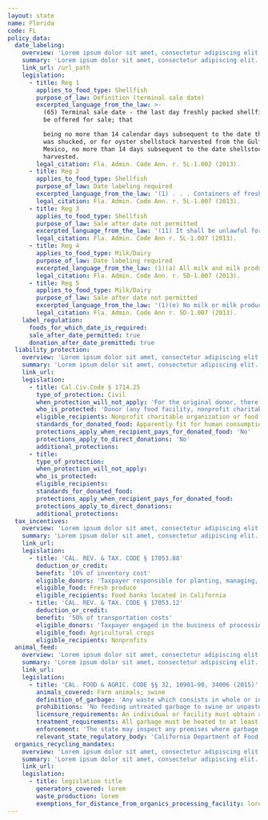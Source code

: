 ```yaml
---
layout: state
name: Florida
code: FL
policy_data:
  date_labeling:
    overview: 'Lorem ipsum dolor sit amet, consectetur adipiscing elit. Curabitur tellus mi, consequat at laoreet eget, vestibulum nec dolor. Vivamus volutpat quam ac quam bibendum rutrum.'
    summary: 'Lorem ipsum dolor sit amet, consectetur adipiscing elit. Curabitur tellus mi, consequat at laoreet eget, vestibulum nec dolor. Vivamus volutpat quam ac quam bibendum rutrum.'
    link_url: /url_path
    legislation:
      - title: Reg 1
        applies_to_food_type: Shellfish
        purpose_of_law: Definition (terminal sale date)
        excerpted_language_from_the_law: >-
          (65) Terminal sale date - the last day freshly packed shellfish shall
          be offered for sale; that

          being no more than 14 calendar days subsequent to the date the product
          was shucked, or for oyster shellstock harvested from the Gulf of
          Mexico, no more than 14 days subsequent to the date shellstock was
          harvested.
        legal_citation: Fla. Admin. Code Ann. r. 5L-1.002 (2013).
      - title: Reg 2
        applies_to_food_type: Shellfish
        purpose_of_law: Date labeling required
        excerpted_language_from_the_law: '(1) . . . Containers of fresh shellfish, with a capacity of less than 64 ounces, shall further clearly and permanently bear the terminal sale date, by the numerical month, day, and last digit of the year.'
        legal_citation: Fla. Admin. Code Ann. r. 5L-1.007 (2013).
      - title: Reg 3
        applies_to_food_type: Shellfish
        purpose_of_law: Sale after date not permitted
        excerpted_language_from_the_law: '(11) It shall be unlawful for any person, firm, corporation, wholesale or retail dealer to sell or offer for sale any fresh shellfish after the terminal sale date has expired, or sell or offer for sale any fresh, frozen, or previously frozen shellfish not in compliance with any and all requirements of Chapter 5L-1, F.A.C.'
        legal_citation: Fla. Admin. Code Ann r. 5L-1.007 (2013).
      - title: Reg 4
        applies_to_food_type: Milk/Dairy
        purpose_of_law: Date labeling required
        excerpted_language_from_the_law: (1)(a) All milk and milk products shall be legibly labeled with their shelf-life date. The date or date code for frozen desserts and other manufactured milk products shall be approved by the department and shall indicate the date of manufacture of the product or the last day the product is to be offered for sale.
        legal_citation: Fla. Admin. Code Ann. r. 5D-1.007 (2013).
      - title: Reg 5
        applies_to_food_type: Milk/Dairy
        purpose_of_law: Sale after date not permitted
        excerpted_language_from_the_law: '(1)(e) No milk or milk products shall be offered for sale as a grade A product after the shelflife expiration date shown on the container. All milk and milk products offered for sale after the shelf-life expiration date will be deemed to be misbranded and subject to be impounded and made unsalable or otherwise disposed of by the department, under the provisions of Section 502.231, F.S. (1)(f) This rule does not apply to containers of milk or milk products which are not to be sold in the State of Florida.'
        legal_citation: Fla. Admin. Code Ann r. 5D-1.007 (2013).
    label_regulation:
      foods_for_which_date_is_required:
      sale_after_date_permitted: true
      donation_after_date_premitted: true
  liability_protection:
    overview: 'Lorem ipsum dolor sit amet, consectetur adipiscing elit. Curabitur tellus mi, consequat at laoreet eget, vestibulum nec dolor. Vivamus volutpat quam ac quam bibendum rutrum.'
    summary: 'Lorem ipsum dolor sit amet, consectetur adipiscing elit. Curabitur tellus mi, consequat at laoreet eget, vestibulum nec dolor. Vivamus volutpat quam ac quam bibendum rutrum.'
    link_url:
    legislation:
      - title: Cal.Civ.Code § 1714.25
        type_of_protection: Civil
        when_protection_will_not_apply: 'For the original donor, there is no protection for negligence or a willful act; for the ultimate distributor, there is no protection for negligence, recklessness, or intentional misconduct.'
        who_is_protected: 'Donor (any food facility, nonprofit charitable organization or food bank) and Distributor (nonprofit/charitable organization or food bank)'
        eligible_recipients: Nonprofit charitable organization or food bank
        standards_for_donated_food: Apparently fit for human consumption. Provides protection regardless of compliance with packaging and labeling laws; food must be fit for human consumption.
        protections_apply_when_recipient_pays_for_donated_food: 'No'
        protections_apply_to_direct_donations: 'No'
        additional_protections:
      - title:
        type_of_protection:
        when_protection_will_not_apply:
        who_is_protected:
        eligible_recipients:
        standards_for_donated_food:
        protections_apply_when_recipient_pays_for_donated_food:
        protections_apply_to_direct_donations:
        additional_protections:
  tax_incentives:
    overview: 'Lorem ipsum dolor sit amet, consectetur adipiscing elit. Curabitur tellus mi, consequat at laoreet eget, vestibulum nec dolor. Vivamus volutpat quam ac quam bibendum rutrum.'
    summary: 'Lorem ipsum dolor sit amet, consectetur adipiscing elit. Curabitur tellus mi, consequat at laoreet eget, vestibulum nec dolor. Vivamus volutpat quam ac quam bibendum rutrum.'
    link_url:
    legislation:
      - title: 'CAL. REV. & TAX. CODE § 17053.88'
        deduction_or_credit:
        benefit: '10% of inventory cost'
        eligible_donors: 'Taxpayer responsible for planting, managing, and harvesting crops'
        eligible_food: Fresh produce
        eligible_recipients: Food banks located in California
      - title: 'CAL. REV. & TAX. CODE § 17053.12'
        deduction_or_credit:
        benefit: '50% of transportation costs'
        eligible_donors: 'Taxpayer engaged in the business of processing, distributing, or selling agricultural products'
        eligible_food: Agricultural crops
        eligible_recipients: Nonprofits
  animal_feed:
    overview: 'Lorem ipsum dolor sit amet, consectetur adipiscing elit. Curabitur tellus mi, consequat at laoreet eget, vestibulum nec dolor. Vivamus volutpat quam ac quam bibendum rutrum.'
    summary: 'Lorem ipsum dolor sit amet, consectetur adipiscing elit. Curabitur tellus mi, consequat at laoreet eget, vestibulum nec dolor. Vivamus volutpat quam ac quam bibendum rutrum.'
    link_url:
    legislation:
      - title: 'CAL. FOOD & AGRIC. CODE §§ 32, 10901–90, 34006 (2015)'
        animals_covered: Farm animals; swine
        definition_of_garbage: 'Any waste which consists in whole or in part of any animal waste that results from the handling, preparing, cooking, and consuming of food, including the o al from any animal carcass or from any part of an animal carcass. It does not, however, include such waste from ordinary household operations that is fed directly to swine on the premises. § 10901 (2015).'
        prohibitions: 'No feeding untreated garbage to swine or unpasteurized milk to farm animals. Exception for ndividuals feeding household garbage. §§ 10901–90, 34006 (2015).'
        licensure_requirements: An individual or facility must obtain an annual license from the state before feeding garbage to swine. § 10981 (2015).
        treatment_requirements: All garbage must be heated to at least 212 degrees Fahrenheit or boiling point for at least 30 minutes or else treated in some other manner approved by the state. § 10952 (2015).
        enforcement: 'The state may inspect any premises where garbage is fed to swine and may order a facility to cease garbage-feeding operations. § 10922 (2015). The state may inspect records pertaining to garbage-feeding operations. § 10923 (2015). The state may refuse to issue, revoke, or suspend the license of an individual or facility that violates the garbage-feeding rule. § 10987 (2015).'
        relevant_state_regulatory_body: 'California Department of Food and Agriculture (§ 32 (2015)), www.cdfa.ca.gov/.'
  organics_recycling_mandates:
    overview: 'Lorem ipsum dolor sit amet, consectetur adipiscing elit. Curabitur tellus mi, consequat at laoreet eget, vestibulum nec dolor. Vivamus volutpat quam ac quam bibendum rutrum.'
    summary: 'Lorem ipsum dolor sit amet, consectetur adipiscing elit. Curabitur tellus mi, consequat at laoreet eget, vestibulum nec dolor. Vivamus volutpat quam ac quam bibendum rutrum.'
    link_url:
    legislation:
      - title: legislation title
        generators_covered: lorem
        waste_production: lorem
        exemptions_for_distance_from_organics_processing_facility: lorem
---
```

